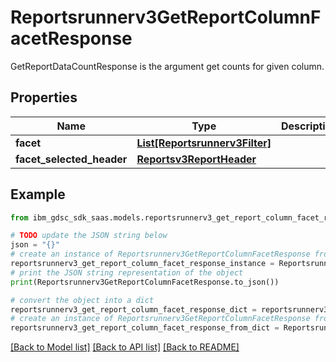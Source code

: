 # Reportsrunnerv3GetReportColumnFacetResponse

GetReportDataCountResponse is the argument get counts for given column.

## Properties

Name | Type | Description | Notes
------------ | ------------- | ------------- | -------------
**facet** | [**List[Reportsrunnerv3Filter]**](Reportsrunnerv3Filter.md) |  | [optional] 
**facet_selected_header** | [**Reportsv3ReportHeader**](Reportsv3ReportHeader.md) |  | [optional] 

## Example

```python
from ibm_gdsc_sdk_saas.models.reportsrunnerv3_get_report_column_facet_response import Reportsrunnerv3GetReportColumnFacetResponse

# TODO update the JSON string below
json = "{}"
# create an instance of Reportsrunnerv3GetReportColumnFacetResponse from a JSON string
reportsrunnerv3_get_report_column_facet_response_instance = Reportsrunnerv3GetReportColumnFacetResponse.from_json(json)
# print the JSON string representation of the object
print(Reportsrunnerv3GetReportColumnFacetResponse.to_json())

# convert the object into a dict
reportsrunnerv3_get_report_column_facet_response_dict = reportsrunnerv3_get_report_column_facet_response_instance.to_dict()
# create an instance of Reportsrunnerv3GetReportColumnFacetResponse from a dict
reportsrunnerv3_get_report_column_facet_response_from_dict = Reportsrunnerv3GetReportColumnFacetResponse.from_dict(reportsrunnerv3_get_report_column_facet_response_dict)
```
[[Back to Model list]](../README.md#documentation-for-models) [[Back to API list]](../README.md#documentation-for-api-endpoints) [[Back to README]](../README.md)


